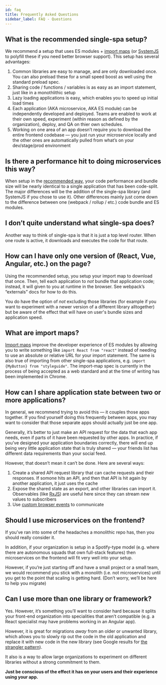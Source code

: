 ```yaml
---
id: faq
title: Frequently Asked Questions
sidebar_label: FAQ - Questions
---
```


## What is the recommended single-spa setup?
We recommend a setup that uses ES modules + [import maps](https://github.com/WICG/import-maps) (or [SystemJS](https://github.com/systemjs/systemjs) to polyfill these if you need better browser support).  This setup has several advantages:
1. Common libraries are easy to manage, and are only downloaded once. You can also preload these for a small speed boost as well using the standard preload spec.
2. Sharing code / functions / variables is as easy as an import statement, just like in a monothlithic setup
3. Lazy loading applications is easy, which enables you to speed up initial load times
4. Each application (AKA microservice, AKA ES module) can be independently developed and deployed. Teams are enabled to work at their own speed, experiment (within reason as defined by the organization), deploy, and QA on thier own schedules.
5. Working on one area of an app doesn’t require you to download the entire frontend codebase — you just run your microservice locally and the other ones are automatically pulled from what’s on your dev/stage/prod environment

## Is there a performance hit to doing microservices this way?
When setup in the [recommended way](#what-is-the-recommended-single-spa-setup), your code performance and bundle size will be nearly identical to a single application that has been code-split. The major differences will be the addition of the single-spa library (and SystemJS if you chose to use it). Other differences mainly just come down to the difference between one (webpack / rollup / etc.) code bundle and ES modules.

## I don’t quite understand what single-spa does?
Another way to think of single-spa is that it is just a top level router. When one route is active, it downloads and executes the code for that route.

## How can I have only one version of (React, Vue, Angular, etc.) on the page?
Using the recommended setup, you setup your import map to download that once. Then, tell each application to _not_ bundle that application code; instead, it will given to you at runtime in the browser. See webpack’s “externals” docs for how to do this.

You do have the option of _not_ excluding those libraries (for example if you want to experiment with a newer version of a different library alltogether) but be aware of the effect that will have on user's bundle sizes and application speed.

## What are import maps?
[Import maps](https://github.com/WICG/import-maps) improve the developer experience of ES modules by allowing you to write something like `import React from "react"` instead of needing to use an absolute or relative URL for your import statement. The same is also true of importing from other single-spa applications, e.g. `import {MyButton} from "styleguide"`. The import-map spec is currently in the process of being accepted as a web standard and at the time of writing has been implemented in Chrome.

## How can I share application state between two or more applications?
In general, we recommend trying to avoid this — it couples those apps together. If you find yourself doing this frequently between apps, you may want to consider that those separate apps should actually just be one app.

Generally, it’s better to just make an API request for the data that each app needs, even if parts of it have been requested by other apps. In practice, if you’ve designed your application boundaries correctly, there will end up being very little application state that is truly shared — your friends list has different data requirements than your social feed.

However, that doesn’t mean it can’t be done. Here are several ways:
1. Create a shared API request library that can cache requests and their responses. If somone hits an API, and then that API is hit again by another application, it just uses the cache
2. Expose the shared state as an export, and other libraries can import it. Observables (like [RxJS](https://rxjs-dev.firebaseapp.com/)) are useful here since they can stream new values to subscribers
3. Use [custom browser events](https://developer.mozilla.org/en-US/docs/Web/Guide/Events/Creating_and_triggering_events#Creating_custom_events) to communicate

## Should I use microservices on the frontend?
If you’ve ran into some of the headaches a monolithic repo has, then you should really consider it.

In addition, if your organization is setup in a Spotify-type model (e.g. where there are autonomous squads that own full-stack features) then microservices on the frontend will fit very well into your setup.

However, if you’re just starting off and have a small project or a small team, we would recommend you stick with a monolith (i.e. not microservices) until you get to the point that scaling is getting hard. (Don’t worry, we’ll be here to help you migrate)

## Can I use more than one library or framework?
Yes. However, it’s something you’ll want to consider hard because it splits your front-end organization into specialities that aren’t compatible (e.g. a React specialist may have problems working in an Angular app).

However, it is great for migrations _away_ from an older or unwanted library, which allows you to slowly rip out the code in the old application and replace it with new code in the new library (see Google results for [the strangler pattern](https://www.google.com/search?q=the+strangler+pattern&oq=the+strangler+pattern)).

It also is a way to allow large organizations to experiment on different libraries without a strong commitment to them.

**Just be conscious of the effect it has on your users and their experience using your app.**